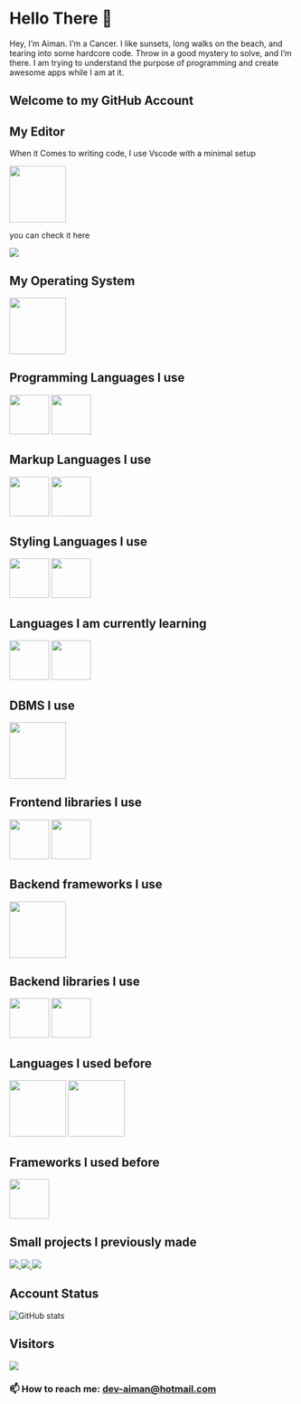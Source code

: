 # Hello There 👋
Hey, I’m Aiman. I’m a Cancer. I like sunsets, long walks on the beach, and tearing into some hardcore code. Throw in a good mystery to solve, and I’m there. I am trying to understand the purpose of programming and create awesome apps while I am at it.

## Welcome to my GitHub Account

## My Editor
When it Comes to writing code, I use Vscode with a minimal setup

  <img height=100 src="https://cdn.jsdelivr.net/gh/devicons/devicon@latest/icons/vscode/vscode-original.svg" />


you can check it here

<a href="https://github.com/ai-eryany/env.git">
<img src="https://github-readme-stats.vercel.app/api/pin/?username=ai-eryany&repo=env&theme=transparent"/>
</a>

## My Operating System
<img height=100 src="https://cdn.jsdelivr.net/gh/devicons/devicon@latest/icons/linux/linux-original.svg" />


          

## Programming Languages I use

<img height=70 src="https://cdn.jsdelivr.net/gh/devicons/devicon/icons/javascript/javascript-original.svg" /> <img height=70 src="https://cdn.jsdelivr.net/gh/devicons/devicon/icons/typescript/typescript-original.svg" />

## Markup Languages I use
<img height=70 src="https://cdn.jsdelivr.net/gh/devicons/devicon/icons/html5/html5-original.svg" /> <img height=70 src="https://cdn.jsdelivr.net/gh/devicons/devicon@latest/icons/markdown/markdown-original.svg" />


## Styling Languages I use
<img height=70 src="https://cdn.jsdelivr.net/gh/devicons/devicon/icons/css3/css3-original.svg" /> <img height=70 src="https://cdn.jsdelivr.net/gh/devicons/devicon/icons/sass/sass-original.svg" />


## Languages I am currently learning
<img height=70 src="https://cdn.jsdelivr.net/gh/devicons/devicon@latest/icons/elixir/elixir-original.svg" /> <img height=70 src="https://cdn.jsdelivr.net/gh/devicons/devicon@latest/icons/bash/bash-original.svg" />


## DBMS I use
<img height=100 src="https://cdn.jsdelivr.net/gh/devicons/devicon@latest/icons/mongodb/mongodb-plain-wordmark.svg" />



## Frontend libraries I use
<img height=70 src="https://cdn.jsdelivr.net/gh/devicons/devicon@latest/icons/react/react-original-wordmark.svg" /> <img height=70 src="https://cdn.jsdelivr.net/gh/devicons/devicon@latest/icons/tailwindcss/tailwindcss-original.svg" />



## Backend frameworks I use
<img height=100 src="https://cdn.jsdelivr.net/gh/devicons/devicon/icons/nodejs/nodejs-original-wordmark.svg" />



## Backend libraries I use
<img height=70 src="https://cdn.jsdelivr.net/gh/devicons/devicon@latest/icons/express/express-original.svg" /> <img height=70 src="https://cdn.jsdelivr.net/gh/devicons/devicon@latest/icons/mongoose/mongoose-original-wordmark.svg" />


## Languages I used before
<img height=100 src="https://cdn.jsdelivr.net/gh/devicons/devicon@latest/icons/python/python-original-wordmark.svg" /> <img height=100 src="https://cdn.jsdelivr.net/gh/devicons/devicon@latest/icons/java/java-original.svg" />


## Frameworks I used before
<img height=70 src="https://cdn.jsdelivr.net/gh/devicons/devicon@latest/icons/django/django-plain.svg" />



## Small projects I previously made

<a href="https://github.com/ai-eryany/stripe.git">
<img src="https://github-readme-stats.vercel.app/api/pin/?username=ai-eryany&repo=stripe&theme=transparent"/>
</a>

<a href="https://github.com/ai-eryany/pancakeswap.git">
<img src="https://github-readme-stats.vercel.app/api/pin/?username=ai-eryany&repo=pancakeswap&theme=transparent"/>
</a>

<a href="https://github.com/ai-eryany/airvnv.git">
<img src="https://github-readme-stats.vercel.app/api/pin/?username=ai-eryany&repo=airvnv&theme=transparent"/>
</a>



## Account Status

![GitHub stats](https://github-readme-stats.vercel.app/api?username=ai-eryany&show_icons=true&theme=transparent)

## Visitors

<img src="https://profile-counter.glitch.me/ai-eryany/count.svg" />


### 📫 How to reach me: dev-aiman@hotmail.com
